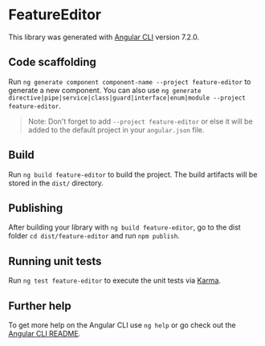 # FeatureEditor

This library was generated with [Angular CLI](https://github.com/angular/angular-cli) version 7.2.0.

## Code scaffolding

Run `ng generate component component-name --project feature-editor` to generate a new component. You can also use `ng generate directive|pipe|service|class|guard|interface|enum|module --project feature-editor`.
> Note: Don't forget to add `--project feature-editor` or else it will be added to the default project in your `angular.json` file. 

## Build

Run `ng build feature-editor` to build the project. The build artifacts will be stored in the `dist/` directory.

## Publishing

After building your library with `ng build feature-editor`, go to the dist folder `cd dist/feature-editor` and run `npm publish`.

## Running unit tests

Run `ng test feature-editor` to execute the unit tests via [Karma](https://karma-runner.github.io).

## Further help

To get more help on the Angular CLI use `ng help` or go check out the [Angular CLI README](https://github.com/angular/angular-cli/blob/master/README.md).
